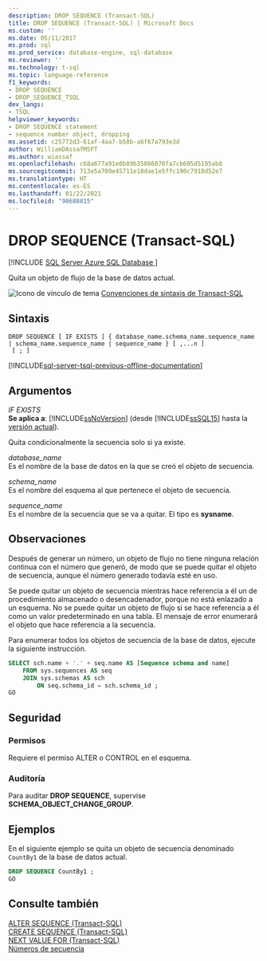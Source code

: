 ```yaml
---
description: DROP SEQUENCE (Transact-SQL)
title: DROP SEQUENCE (Transact-SQL) | Microsoft Docs
ms.custom: ''
ms.date: 05/11/2017
ms.prod: sql
ms.prod_service: database-engine, sql-database
ms.reviewer: ''
ms.technology: t-sql
ms.topic: language-reference
f1_keywords:
- DROP SEQUENCE
- DROP_SEQUENCE_TSQL
dev_langs:
- TSQL
helpviewer_keywords:
- DROP SEQUENCE statement
- sequence number object, dropping
ms.assetid: c25772d3-61af-4aa7-b58b-a6f67a793e3d
author: WilliamDAssafMSFT
ms.author: wiassaf
ms.openlocfilehash: c68a677a91e0b89b35866070fa7cb605d5195ab8
ms.sourcegitcommit: 713e5a709e45711e18dae1e5ffc190c7918d52e7
ms.translationtype: HT
ms.contentlocale: es-ES
ms.lasthandoff: 01/22/2021
ms.locfileid: "98688815"
---
```

# <a name="drop-sequence-transact-sql"></a>DROP SEQUENCE (Transact-SQL)
[!INCLUDE [SQL Server Azure SQL Database ](../../includes/applies-to-version/sql-asdb.md)]

  Quita un objeto de flujo de la base de datos actual.  
  
 ![Icono de vínculo de tema](../../database-engine/configure-windows/media/topic-link.gif "Icono de vínculo de tema") [Convenciones de sintaxis de Transact-SQL](../../t-sql/language-elements/transact-sql-syntax-conventions-transact-sql.md)  
  
## <a name="syntax"></a>Sintaxis  
  
```syntaxsql
DROP SEQUENCE [ IF EXISTS ] { database_name.schema_name.sequence_name | schema_name.sequence_name | sequence_name } [ ,...n ]  
 [ ; ]  
```  
  
[!INCLUDE[sql-server-tsql-previous-offline-documentation](../../includes/sql-server-tsql-previous-offline-documentation.md)]

## <a name="arguments"></a>Argumentos
 *IF EXISTS*  
 **Se aplica a**: [!INCLUDE[ssNoVersion](../../includes/ssnoversion-md.md)] (desde [!INCLUDE[ssSQL15](../../includes/sssql16-md.md)] hasta la [versión actual](../../sql-server/what-s-new-in-sql-server-2016.md)).  
  
 Quita condicionalmente la secuencia solo si ya existe.  
  
 *database_name*  
 Es el nombre de la base de datos en la que se creó el objeto de secuencia.  
  
 *schema_name*  
 Es el nombre del esquema al que pertenece el objeto de secuencia.  
  
 *sequence_name*  
 Es el nombre de la secuencia que se va a quitar. El tipo es **sysname**.  
  
## <a name="remarks"></a>Observaciones  
 Después de generar un número, un objeto de flujo no tiene ninguna relación continua con el número que generó, de modo que se puede quitar el objeto de secuencia, aunque el número generado todavía esté en uso.  
  
 Se puede quitar un objeto de secuencia mientras hace referencia a él un de procedimiento almacenado o desencadenador, porque no está enlazado a un esquema. No se puede quitar un objeto de flujo si se hace referencia a él como un valor predeterminado en una tabla. El mensaje de error enumerará el objeto que hace referencia a la secuencia.  
  
 Para enumerar todos los objetos de secuencia de la base de datos, ejecute la siguiente instrucción.  
  
```sql  
SELECT sch.name + '.' + seq.name AS [Sequence schema and name]   
    FROM sys.sequences AS seq  
    JOIN sys.schemas AS sch  
        ON seq.schema_id = sch.schema_id ;  
GO  
```  
  
## <a name="security"></a>Seguridad  
  
### <a name="permissions"></a>Permisos  
 Requiere el permiso ALTER o CONTROL en el esquema.  
  
### <a name="audit"></a>Auditoría  
 Para auditar **DROP SEQUENCE**, supervise **SCHEMA_OBJECT_CHANGE_GROUP**.  
  
## <a name="examples"></a>Ejemplos  
 En el siguiente ejemplo se quita un objeto de secuencia denominado `CountBy1` de la base de datos actual.  
  
```sql  
DROP SEQUENCE CountBy1 ;  
GO  
```  
  
## <a name="see-also"></a>Consulte también  
 [ALTER SEQUENCE &#40;Transact-SQL&#41;](../../t-sql/statements/alter-sequence-transact-sql.md)   
 [CREATE SEQUENCE &#40;Transact-SQL&#41;](../../t-sql/statements/create-sequence-transact-sql.md)   
 [NEXT VALUE FOR &#40;Transact-SQL&#41;](../../t-sql/functions/next-value-for-transact-sql.md)   
 [Números de secuencia](../../relational-databases/sequence-numbers/sequence-numbers.md)  
